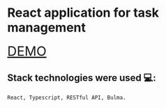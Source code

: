 # React application for task management
<a href="https://OlyaZaiets.github.io/React-application-for-task-management/" style="font-size: 30px;">DEMO</a>
 ## Stack technologies were used 💻:
    React, Typescript, RESTful API, Bulma.
